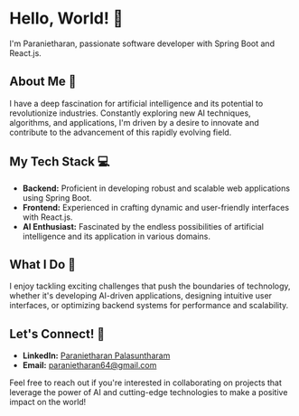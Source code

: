 # Hello, World! 👋

I'm Paranietharan, passionate software developer with Spring Boot and React.js.

## About Me 🧠

I have a deep fascination for artificial intelligence and its potential to revolutionize industries. Constantly exploring new AI techniques, algorithms, and applications, I'm driven by a desire to innovate and contribute to the advancement of this rapidly evolving field.

## My Tech Stack 💻

- **Backend:** Proficient in developing robust and scalable web applications using Spring Boot.
- **Frontend:** Experienced in crafting dynamic and user-friendly interfaces with React.js.
- **AI Enthusiast:** Fascinated by the endless possibilities of artificial intelligence and its application in various domains.

## What I Do 🚀

I enjoy tackling exciting challenges that push the boundaries of technology, whether it's developing AI-driven applications, designing intuitive user interfaces, or optimizing backend systems for performance and scalability.

## Let's Connect! 🌱

- **LinkedIn:** [Paranietharan Palasuntharam](https://lk.linkedin.com/in/paranietharan-palasuntharam)
- **Email:** paranietharan64@gmail.com

Feel free to reach out if you're interested in collaborating on projects that leverage the power of AI and cutting-edge technologies to make a positive impact on the world!
